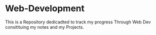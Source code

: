 # Web-Development
This is a Repository dedicadted to track my progress Through Web Dev consitituing my notes and my Projects.
